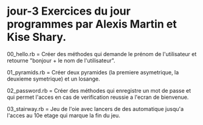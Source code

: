 # jour-3 Exercices du jour programmes par Alexis Martin et Kise Shary.
00_hello.rb = Créer des méthodes qui demande le prénom de l'utilisateur et retourne "bonjour + le nom de l'utilisateur".

01_pyramids.rb = Créer deux pyramides (la premiere asymetrique, la deuxieme symetrique) et un losange.

02_password.rb = Créer des méthodes qui enregistre un mot de passe et qui permet l'acces en cas de verification reussie a l'ecran de bienvenue.

03_stairway.rb = Jeu de l'oie avec lancers de des automatique jusqu'a l'acces au 10e etage qui marque la fin du jeu.

